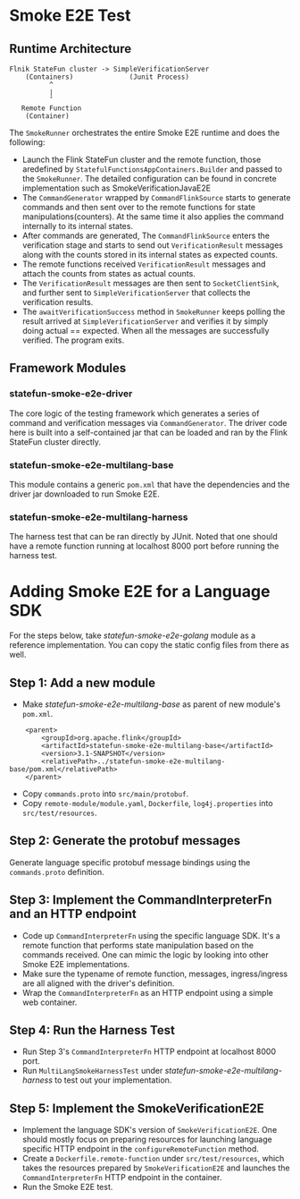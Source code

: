 # Smoke E2E Test

## Runtime Architecture

```
Flnik StateFun cluster -> SimpleVerificationServer
    (Containers)              (Junit Process)
          ^
          |
          ˇ
   Remote Function
    (Container)
```

The ``SmokeRunner`` orchestrates the entire Smoke E2E runtime and does the following:
* Launch the Flink StateFun cluster and the remote function, those aredefined by ``StatefulFunctionsAppContainers.Builder`` and passed to the ``SmokeRunner``. The detailed configuration can be found in concrete implementation such as SmokeVerificationJavaE2E
* The ``CommandGenerator`` wrapped by ``CommandFlinkSource`` starts to generate commands and then sent over to the remote functions for state manipulations(counters). At the same time it also applies the command internally to its internal states.
* After commands are generated, The ``CommandFlinkSource`` enters the verification stage and starts to send out ``VerificationResult`` messages along with the counts stored in its internal states as expected counts.
* The remote functions received ``VerificationResult`` messages and attach the counts from states as actual counts.
* The ``VerificationResult`` messages are then sent to ``SocketClientSink``, and further sent to ``SimpleVerificationServer`` that collects the verification results.
* The ``awaitVerificationSuccess`` method in ``SmokeRunner`` keeps polling the result arrived at ``SimpleVerificationServer`` and verifies it by simply doing actual == expected. When all the messages are successfully verified. The program exits.

## Framework Modules
### statefun-smoke-e2e-driver
The core logic of the testing framework which generates a series of command and verification messages via ``CommandGenerator``.
The driver code here is built into a self-contained jar that can be loaded and ran by the Flink StateFun cluster directly. 

### statefun-smoke-e2e-multilang-base
This module contains a generic ``pom.xml`` that have the dependencies and the driver jar downloaded to run Smoke E2E.

### statefun-smoke-e2e-multilang-harness
The harness test that can be ran directly by JUnit. Noted that one should have a remote function running at localhost 8000 port before running the harness test.

# Adding Smoke E2E for a Language SDK
For the steps below, take _statefun-smoke-e2e-golang_ module as a reference implementation. You can copy the static config files from there as well.

## Step 1: Add a new module
* Make _statefun-smoke-e2e-multilang-base_ as parent of new module's ``pom.xml``.
```
    <parent>
        <groupId>org.apache.flink</groupId>
        <artifactId>statefun-smoke-e2e-multilang-base</artifactId>
        <version>3.1-SNAPSHOT</version>
        <relativePath>../statefun-smoke-e2e-multilang-base/pom.xml</relativePath>
    </parent>
```
* Copy ``commands.proto`` into ``src/main/protobuf``.
* Copy ``remote-module/module.yaml``, ``Dockerfile``, ``log4j.properties`` into ``src/test/resources``.

## Step 2: Generate the protobuf messages
Generate language specific protobuf message bindings using the ``commands.proto`` definition.

## Step 3: Implement the CommandInterpreterFn and an HTTP endpoint
* Code up ``CommandInterpreterFn`` using the specific language SDK. It's a remote function that performs state manipulation based on the commands received. One can mimic the logic by looking into other Smoke E2E implementations.
* Make sure the typename of remote function, messages, ingress/ingress are all aligned with the driver's definition.
* Wrap the ``CommandInterpreterFn`` as an HTTP endpoint using a simple web container.

## Step 4: Run the Harness Test
* Run Step 3's ``CommandInterpreterFn`` HTTP endpoint at localhost 8000 port.
* Run ``MultiLangSmokeHarnessTest`` under _statefun-smoke-e2e-multilang-harness_ to test out your implementation.

## Step 5: Implement the SmokeVerificationE2E
* Implement the language SDK's version of ``SmokeVerificationE2E``. One should mostly focus on preparing resources for launching language specific HTTP endpoint in the ``configureRemoteFunction`` method.
* Create a ``Dockerfile.remote-function`` under ``src/test/resources``, which takes the resources prepared by ``SmokeVerificationE2E`` and launches the ``CommandInterpreterFn`` HTTP endpoint in the container.
* Run the Smoke E2E test.